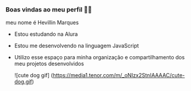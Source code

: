 ### Boas vindas ao meu perfil  💙💙

meu nome é Hevillin Marques
- Estou estudando na Alura
- Estou me desenvolvendo na linguagem JavaScript
- Utilizo esse espaço para minha organização e compartilhamento dos meu projetos desenvolvidos

  ![cute dog gif] (https://media1.tenor.com/m/_oNIzx2StnIAAAAC/cute-dog.gif) 

 


